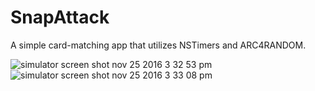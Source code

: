 # SnapAttack
A simple card-matching app that utilizes NSTimers and ARC4RANDOM.

![simulator screen shot nov 25 2016 3 32 53 pm](https://cloud.githubusercontent.com/assets/21269767/20634954/9474a7e4-b324-11e6-9b4f-523ccf2dac5a.png)
![simulator screen shot nov 25 2016 3 33 08 pm](https://cloud.githubusercontent.com/assets/21269767/20634955/95e51546-b324-11e6-91ca-6e4f96359fd8.png)

